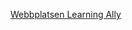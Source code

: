 [Webbplatsen Learning Ally](http://go.microsoft.com/fwlink/?LinkID=239)

<!--HONumber=May16_HO2-->


